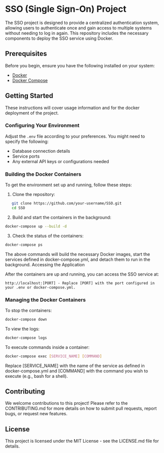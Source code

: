 # SSO (Single Sign-On) Project

The SSO project is designed to provide a centralized authentication system, allowing users to authenticate once and gain access to multiple systems without needing to log in again. This repository includes the necessary components to deploy the SSO service using Docker.

## Prerequisites

Before you begin, ensure you have the following installed on your system:
- [Docker](https://www.docker.com/products/docker-desktop)
- [Docker Compose](https://docs.docker.com/compose/install/)

## Getting Started

These instructions will cover usage information and for the docker deployment of the project.

### Configuring Your Environment

Adjust the `.env` file according to your preferences. You might need to specify the following:
- Database connection details
- Service ports
- Any external API keys or configurations needed

### Building the Docker Containers

To get the environment set up and running, follow these steps:

1. Clone the repository:
```bash
   git clone https://github.com/your-username/SSO.git
   cd SSO
```

2. Build and start the containers in the background:
```bash 
docker-compose up --build -d 
```
3. Check the status of the containers:
```bash
docker-compose ps
```
The above commands will build the necessary Docker images, start the services defined in docker-compose.yml, and detach them to run in the background.
Accessing the Application

After the containers are up and running, you can access the SSO service at:

    http://localhost:[PORT] - Replace [PORT] with the port configured in your .env or docker-compose.yml.

### Managing the Docker Containers

To stop the containers:

```bash
docker-compose down
```

To view the logs:
```bash
docker-compose logs
```

To execute commands inside a container:
```bash
docker-compose exec [SERVICE_NAME] [COMMAND]
```
Replace [SERVICE_NAME] with the name of the service as defined in docker-compose.yml and [COMMAND] with the command you wish to execute (e.g., bash for a shell).

## Contributing

We welcome contributions to this project! Please refer to the CONTRIBUTING.md for more details on how to submit pull requests, report bugs, or request new features.

## License

This project is licensed under the MIT License - see the LICENSE.md file for details.




